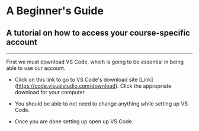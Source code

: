 # A Beginner's Guide
## A tutorial on how to access your course-specific account
---
First we must download VS Code, which is going to be essential in being able to use our account.
* Click on this link to go to VS Code's download site [Link] (https://code.visualstudio.com/download). Click the appropriate download for your computer.

* You should be able to not need to change anything while setting up VS Code.
* Once you are done setting up open up VS Code.
